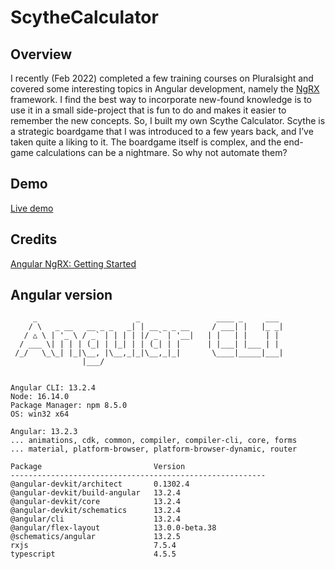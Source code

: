 # ScytheCalculator

## Overview

I recently (Feb 2022) completed a few training courses on Pluralsight and covered some interesting topics in Angular development, namely the [NgRX](https://ngrx.io/) framework. I find the best way to incorporate new-found knowledge is to use it in a small side-project that is fun to do and makes it easier to remember the new concepts. So, I built my own Scythe Calculator. Scythe is a strategic boardgame that I was introduced to a few years back, and I’ve taken quite a liking to it. The boardgame itself is complex, and the end-game calculations can be a nightmare. So why not automate them?

## Demo

[Live demo](https://yellow-water-09e602b03.1.azurestaticapps.net/)

## Credits

[Angular NgRX: Getting Started](https://www.pluralsight.com/courses/angular-ngrx-getting-started)

## Angular version

```
     _                      _                 ____ _     ___
    / \   _ __   __ _ _   _| | __ _ _ __     / ___| |   |_ _|
   / △ \ | '_ \ / _` | | | | |/ _` | '__|   | |   | |    | |
  / ___ \| | | | (_| | |_| | | (_| | |      | |___| |___ | |
 /_/   \_\_| |_|\__, |\__,_|_|\__,_|_|       \____|_____|___|
                |___/
    

Angular CLI: 13.2.4
Node: 16.14.0
Package Manager: npm 8.5.0
OS: win32 x64

Angular: 13.2.3
... animations, cdk, common, compiler, compiler-cli, core, forms
... material, platform-browser, platform-browser-dynamic, router

Package                         Version
---------------------------------------------------------
@angular-devkit/architect       0.1302.4
@angular-devkit/build-angular   13.2.4
@angular-devkit/core            13.2.4
@angular-devkit/schematics      13.2.4
@angular/cli                    13.2.4
@angular/flex-layout            13.0.0-beta.38
@schematics/angular             13.2.5
rxjs                            7.5.4
typescript                      4.5.5
```
